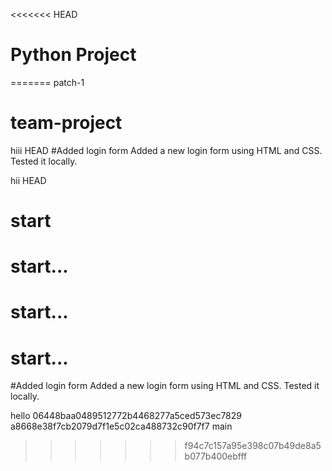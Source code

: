 <<<<<<< HEAD
# Python Project
=======
patch-1
# team-project

hiii HEAD
#Added login form
Added a new login form using HTML and CSS. Tested it locally.

hii
 HEAD
# start
# start...
# start...
# start...
#Added login form
Added a new login form using HTML and CSS. Tested it locally.

hello
 06448baa0489512772b4468277a5ced573ec7829
a8668e38f7cb2079d7f1e5c02ca488732c90f7f7
main
>>>>>>> f94c7c157a95e398c07b49de8a5b077b400ebfff
